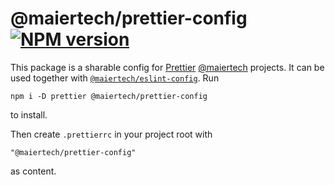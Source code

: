 # @maiertech/prettier-config [![NPM version](https://img.shields.io/npm/v/@maiertech/prettier-config.svg)](https://www.npmjs.com/package/@maiertech/prettier-config)

This package is a sharable config for [Prettier](https://prettier.io/)
[@maiertech](https://github.com/maiertech) projects. It can be used together
with [`@maiertech/eslint-config`](https://github.com/maiertech/eslint-config).
Run

    npm i -D prettier @maiertech/prettier-config

to install.

Then create `.prettierrc` in your project root with

    "@maiertech/prettier-config"

as content.

